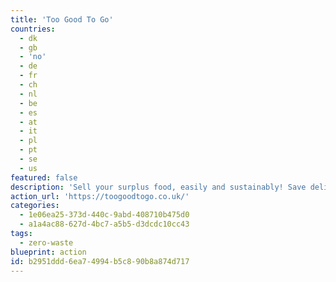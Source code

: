 ```yaml
---
title: 'Too Good To Go'
countries:
  - dk
  - gb
  - 'no'
  - de
  - fr
  - ch
  - nl
  - be
  - es
  - at
  - it
  - pl
  - pt
  - se
  - us
featured: false
description: 'Sell your surplus food, easily and sustainably! Save delicious food and fight food waste. Find your favorite food and go rescue it.'
action_url: 'https://toogoodtogo.co.uk/'
categories:
  - 1e06ea25-373d-440c-9abd-408710b475d0
  - a1a4ac88-627d-4bc7-a5b5-d3dcdc10cc43
tags:
  - zero-waste
blueprint: action
id: b2951ddd-6ea7-4994-b5c8-90b8a874d717
---
```

